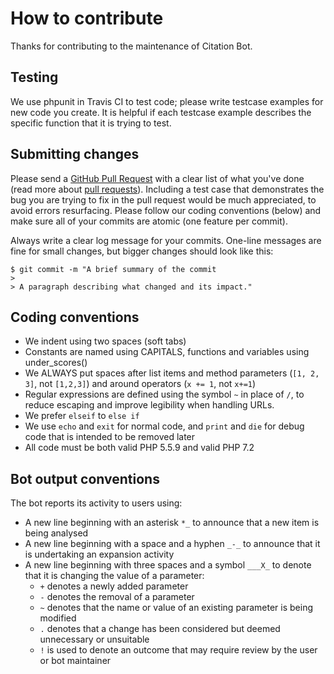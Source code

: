 # How to contribute

Thanks for contributing to the maintenance of Citation Bot.

## Testing

We use phpunit in Travis CI to test code; please write testcase examples for new code you create.
It is helpful if each testcase example describes the specific function that it is trying
to test.

## Submitting changes

Please send a [GitHub Pull Request](https://github.com/ms609/citation-bot/pull/new/master) with a clear list of what you've done (read more about [pull requests](https://help.github.com/articles/about-pull-requests/)).
Including a test case that demonstrates the bug you are trying to fix in the pull request would be much appreciated, to avoid errors resurfacing.
Please follow our coding conventions (below) and make sure all of your commits are atomic (one feature per commit).

Always write a clear log message for your commits. One-line messages are fine for small changes, but bigger changes should look like this:

    $ git commit -m "A brief summary of the commit
    > 
    > A paragraph describing what changed and its impact."

## Coding conventions

  * We indent using two spaces (soft tabs)
  * Constants are named using CAPITALS, functions and variables using under_scores()
  * We ALWAYS put spaces after list items and method parameters (`[1, 2, 3]`, not `[1,2,3]`) and around operators (`x += 1`, not `x+=1`)
  * Regular expressions are defined using the symbol `~` in place of `/`, to reduce escaping and improve legibility when handling URLs.
  * We prefer `elseif` to `else if`
  * We use `echo` and `exit` for normal code, and `print` and `die` for debug code that is intended to be removed later
  * All code must be both valid PHP 5.5.9 and valid PHP 7.2

## Bot output conventions
The bot reports its activity to users using:
  * A new line beginning with an asterisk `*_` to announce that a new item is being analysed
  * A new line beginning with a space and a hyphen `_-_` to announce that it is undertaking an expansion activity
  * A new line beginning with three spaces and a symbol `___X_` to denote that it is changing the value of a parameter:
    * `+` denotes a newly added parameter
    * `-` denotes the removal of a parameter
    * `~` denotes that the name or value of an existing parameter is being modified
    * `.` denotes that a change has been considered but deemed unnecessary or unsuitable
    * `!` is used to denote an outcome that may require review by the user or bot maintainer
      
  
